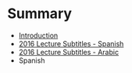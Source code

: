 # Summary

* [Introduction](README.md)
* [2016 Lecture Subtitles - Spanish](spanish/2016-lecture-subtitles-spanish.md)
* [2016 Lecture Subtitles - Arabic](arabic/2016-lecture-subtitles-arabic.md)
* Spanish

